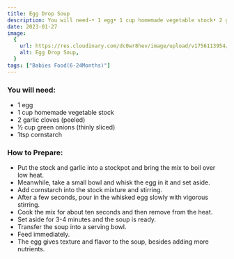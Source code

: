 ```yaml
---
title: Egg Drop Soup
description: You will need-• 1 egg• 1 cup homemade vegetable stock• 2 garlic cloves (peeled)• ½ cup green onions (thinly sliced)• 1tsp cornstarch
date: 2023-01-27
image:
  {
    url: https://res.cloudinary.com/dc0wr8hev/image/upload/v1756113954/Egg_Drop_Soup_jpi0no.webp,
    alt: Egg Drop Soup,
  }
tags: ["Babies Food(6-24Months)"]
---
```


### You will need:

- 1 egg
- 1 cup homemade vegetable stock
- 2 garlic cloves (peeled)
- ½ cup green onions (thinly sliced)
- 1tsp cornstarch

### How to Prepare:

- Put the stock and garlic into a stockpot and bring the mix to boil over low heat.
- Meanwhile, take a small bowl and whisk the egg in it and set aside.
- Add cornstarch into the stock mixture and stirring.
- After a few seconds, pour in the whisked egg slowly with vigorous stirring.
- Cook the mix for about ten seconds and then remove from the heat.
- Set aside for 3-4 minutes and the soup is ready.
- Transfer the soup into a serving bowl.
- Feed immediately.
- The egg gives texture and flavor to the soup, besides adding more nutrients.
